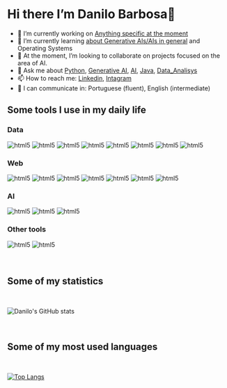 # Hi there I’m Danilo Barbosa👋


- 🔭 I’m currently working on [Anything specific at the moment](https://github.com/DaniloCB06?tab=repositories)
- 🌱 I’m currently learning [about Generative AIs/AIs in general](https://generativeai.net) and Operating Systems
- 👯 At the moment, I’m looking to collaborate on projects focused on the area of AI.
- 💬 Ask me about [Python](https://www.python.org), [Generative AI](https://generativeai.net), [AI](https://cloud.google.com/learn/what-is-artificial-intelligence?hl=pt-BR), [Java](), [Data_Analisys](https://pandas.pydata.org/docs/)
- 📫 How to reach me: [Linkedin](https://www.linkedin.com/in/danilo-barbosa-3089b3256/), [Intagram](https://www.instagram.com/danilodcb_/)
- 🎤 I can communicate in: Portuguese (fluent), English (intermediate)


## Some tools I use in my daily life

<div style="display: inline_block">
    <h3> Data</h3>
    <img algin="center" alt="html5" src="https://img.shields.io/badge/Python-3776AB?style=for-the-badge&logo=python&logoColor=white">
    <img algin="center" alt="html5" src="https://img.shields.io/badge/MongoDB-4EA94B?style=for-the-badge&logo=mongodb&logoColor=white">
    <img algin="center" alt="html5" src="https://img.shields.io/badge/SQLite-07405E?style=for-the-badge&logo=sqlite&logoColor=white">
    <img algin="center" alt="html5" src="https://img.shields.io/badge/PostgreSQL-316192?style=for-the-badge&logo=postgresql&logoColor=white">
    <img algin="center" alt="html5" src="https://img.shields.io/badge/MySQL-00000F?style=for-the-badge&logo=mysql&logoColor=white">
    <img algin="center" alt="html5" src="https://img.shields.io/badge/Pandas%20--fff.svg">
    <img algin="center" alt="html5" src="https://img.shields.io/badge/Scikit Learn%20--1azc9c.svg">
    <img algin="center" alt="html5" src="https://img.shields.io/badge/Vector Data%20--1abc9c.svg">
    <h3> Web</h3>
    <img algin="center" alt="html5" src="https://img.shields.io/badge/HTML5-E34F26?style=for-the-badge&logo=html5&logoColor=white">
    <img algin="center" alt="html5" src="https://img.shields.io/badge/CSS3-1572B6?style=for-the-badge&logo=css3&logoColor=white">
    <img algin="center" alt="html5" src="https://img.shields.io/badge/JavaScript-F7DF1E?style=for-the-badge&logo=javascript&logoColor=black">
    <img algin="center" alt="html5" src="https://img.shields.io/badge/React-20232A?style=for-the-badge&logo=react&logoColor=61DAFB">
    <img algin="center" alt="html5" src="https://img.shields.io/badge/Flask-000000?style=for-the-badge&logo=flask&logoColor=white">
    <img algin="center" alt="html5" src="https://img.shields.io/badge/Django-092E20?style=for-the-badge&logo=django&logoColor=white">
    <img algin="center" alt="html5" src="https://img.shields.io/badge/Tailwind_CSS-38B2AC?style=for-the-badge&logo=tailwind-css&logoColor=white">
    <h3> AI</h3>
    <img algin="center" alt="html5" src="https://img.shields.io/badge/TensorFlow-FF6F00?style=for-the-badge&logo=tensorflow&logoColor=white">
    <img algin="center" alt="html5" src="https://img.shields.io/badge/OpenAi%20--fff.svg">
    <img algin="center" alt="html5" src="https://img.shields.io/badge/LangChain%20--f3661.svg">
    <h3> Other tools</h3>
    <img algin="center" alt="html5" src="https://img.shields.io/badge/C-00599C?style=for-the-badge&logo=c&logoColor=white">
    <img algin="center" alt="html5" src="https://img.shields.io/badge/Assembly%20--fff.svg">
</div>


<br>
<br>
<h2> Some of my statistics </h2>
<br>

![Danilo's GitHub stats](https://github-readme-stats.vercel.app/api?username=DaniloCB06&show_icons=true&theme=radical)

<br>
<h2> Some of my most used languages </h2>
<br>

[![Top Langs](https://github-readme-stats.vercel.app/api/top-langs/?username=DaniloCB06&theme=radical&layout=donut)](https://github.com/anuraghazra/github-readme-stats)

